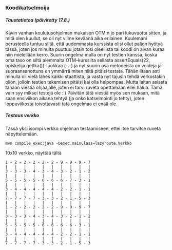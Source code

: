 ### Koodikatselmoija

##### Taustatietoa (päivitetty 17.8.)
Kävin vanhan koulutusohjelman mukaisen OTM:n jo pari lukuvuotta sitten, ja mitä olen kuullut, se oli nyt viime keväänä aika erilainen. 
Kuulemani perusteella tuntuu siltä, että uudemmasta kurssista olisi ollut paljon hyötyä tässä, joten jos minulta puuttuu jotain tosi oleellista tai koodi on aivan kuraa niin mielellään kerro.
Suurin ongelma mulla on nyt testien kanssa, koska oma taso on siltä aiemmalta OTM-kurssilta sellasta assertEquals(22, opiskelija.getIka())-luokkaa (-.-) ja nyt suurin osa metodeista on voideja ja suoraansanottuna en ymmärrä miten niitä pitäisi testata.
Tähän iltaan asti minulla oli vielä lähes kaikki staattista, ja vasta nyt tajusin tehdä verkostakin olion, jolloin testien tekemisen pitäisi kai olla helpompaa.
Mutta laitan asiasta tänään viestiä ohjaajalle, joten ei tarvi ruveta opettamaan ellei halua. Tämä vain syy miksei testejä ole :')
Päivitän tätä viestiä myös sen mukaan, mitä saan ensiviikon aikana tehtyä (ja onko katselmointi jo tehty), joten loppuviikosta toivottavasti tätä ongelmaa ei enää ole.

##### Testaus verkko
Tässä yksi isompi verkko ohjelman testaamiseen, ettei itse tarvitse ruveta näpyttelemään. 

```
mvn compile exec:java -Dexec.mainClass=lazyroute.Verkko
```


10x10 verkko, näyttää tältä

```
1 - 2 - 2 - 2 - 2 - 2 - 9 - 9 - 9 - 7
|   |	|   |	|   |   |   |   |   |
3 - 3 - 3 - 4 - 3 - 4 - 3 - 2 - 1 - 2
|   |   |   |   |   |   |   |   |   |
5 - 5 - 5 - 5 - 6 - 6 - 6 - 7 - 3 - 1
|   |   |   |   |   |   |   |   |   |
3 - 4 - 4 - 4 - 4 - 4 - 2 - 2 - 1 - 1
|   |   |   |   |   |   |   |   |   |
7 - 7 - 7 - 7 - 3 - 3 - 2 - 1 - 5 - 3
|   |   |   |   |   |   |   |   |   |
1 - 2 - 2 - 2 - 2 - 2 - 9 - 9 - 9 - 7
|   |   |   |   |   |   |   |   |   |
3 - 3 - 3 - 4 - 3 - 4 - 3 - 2 - 1 - 2
|   |   |   |   |   |   |   |   |   |
5 - 5 - 5 - 5 - 6 - 6 - 6 - 6 - 3 - 1
|   |   |   |   |   |   |   |   |   |
3 - 4 - 4 - 4 - 4 - 4 - 2 - 2 - 1 - 1
|   |   |   |   |   |   |   |   |   |
7 - 7 - 7 - 7 - 3 - 3 - 2 - 1 - 5 - 3
```

